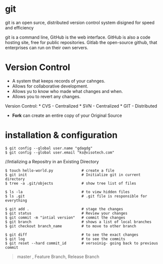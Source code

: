 # git

git is an open surce, distributed version control system disigned for speed and efficiency

git is a command line, GitHub is the web interface. GitHub is also a code hosting site, free for public repositories. Gitlab the open-source github, that enterprises can run on their own servers.
# Version Control
* A system that keeps records of your cahnges.
* Allows for collaborative development.
* Allows yu to know who made what changes and when.
* Allows you to revert any changes.

Version Control:
    * CVS - Centralized
    * SVN - Centralized
    * GIT - Distributed

* **Fork** can create an entire copy of your Original Source

# installation & configuration
```console
$ git config --global user.name "gdagdg"
$ git config --global user.email "ks@visotech.com"
```

//Intializing a Repositry in an Existing Directory
```console
$ touch hello-world.py             # create a file
$ git init                         # Initialize git in current directory
$ tree -a .git/objects             # show tree list of files
```
```console
$ ls -la                           # to view hidden files
$ ls .git                          # .git file is responsible for everything
```


```console
$ git add .                        # stage the changes
$ git status                       # Review your changes
$ git commit -m "intial version"   # commit the changes
$ git branch                       # shows a list of local branches
$ git checkout branch_name         # to move to other branch
```

```console
$ git diff                         # to see the exact changes
$ git log                          # to see the commits 
$ git reset --hard commit_id       # versoinig- going back to previous commit
```

> master , Feature Branch, Release Branch  